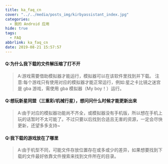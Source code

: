 ```yaml
---
title: ka_faq_cn
cover: "../../media/posts_img/kirbyassistant_index.jpg"
categories:
  - 我的 Android 应用
hide: true
tags:
  - FAQ
abbrlink: ka_faq_cn
date: 2019-08-21 15:57:57
---
```


#### Q:为什么我下载的文件解压缩了打不开

> A:游戏需要借助模拟器才能运行，模拟器可以在该软件里找到并下载。 注意:每个游戏只有使用对应的模拟器才能正常运行，例如:星之卡比镜之迷宫是 gba 游戏，需使用 gba 模拟器（My boy！）运行。

#### Q:想玩新星同盟（三重彩/机械行星），想问问什么时候才能更新出来

> A:由于对应的模拟器功能尚不齐全，或模拟器没有手机版，所以想在手机上玩的话暂时不太可能了。不过只要以后找到合适且无害的资源，一定会尽快更新，还望多多支持~

#### Q:我下载的游戏放在了哪里

> A:由于机型不同，可能文件存放位置存在或多或少的差异，如果想要找到下载的文件最好依靠文件搜索来找到文件所在的目录。
